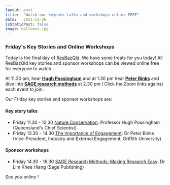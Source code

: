 ```yaml
---
layout: post
title:  "Watch our keynote talks and workshops online FREE"
date:   2021-11-26
isStaticPost: false
image: balloons.jpg
---
```


### Friday's Key Stories and Online Workshops

Today is the final day of [ResBazQld](https://twitter.com/ResBazQld). We have some treats for you today! All ResBazQld key stories and sponsor workshops can be viewed online free for everyone to watch. 

At 11.30 am, hear [**Hugh Possingham**](https://twitter.com/HugePossum) and at 1.30 pm hear [**Peter Binks**](https://experts.griffith.edu.au/29120-peter-binks) and dive into [**SAGE research methods**](https://methods.sagepub.com/) at 2.30 pm ! Click the Zoom links against each event to join.

Our Friday key stories and sponsor workshops are:

#### Key story talks

* Friday 11.30 - 12.30 [Nature Conservation](https://aarnet.zoom.us/j/82694112186?pwd=QnlUTnlKMHhlTEt6Z1N0bTRpaDdUdz09): Professor Hugh Possingham (Queensland's Chief Scientist)
* Friday 13.30 - 14.30 [The Importance of Engagement](https://aarnet.zoom.us/j/82398322749?pwd=WVR6Q2JDM2dwZ2k4RHFCTjYwNTN3dz09): Dr Peter Binks (Vice-President, Industry and External Engagement, Griffith University)

#### Sponsor workshops

* Friday 14.30 - 16.30 [SAGE Research Methods: Making Research Easy](https://aarnet.zoom.us/j/81840629767?pwd=eTlROS9NSjNqbVBpYmN2UGl0b3NQdz09): Dr Lim Khee Hiang (Sage Publishing)

See you online !
